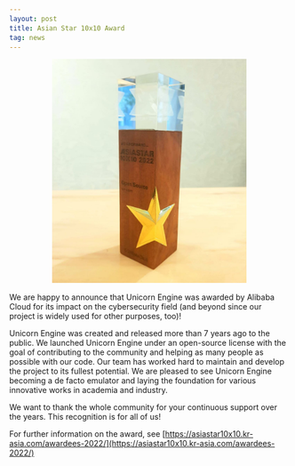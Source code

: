 ```yaml
---
layout: post
title: Asian Star 10x10 Award
tag: news
---
```


<p align="center">
<img width="350" src="images/unicorn-trophy.jpg">
</p>

We are happy to announce that Unicorn Engine was awarded by Alibaba Cloud for its impact on the cybersecurity field (and beyond since our project is widely used for other purposes, too)!

Unicorn Engine was created and released more than 7 years ago to the public. We launched Unicorn Engine under an open-source license with the goal of contributing to the community and helping as many people as possible with our code. Our team has worked hard to maintain and develop the project to its fullest potential. We are pleased to see Unicorn Engine becoming a de facto emulator and laying the foundation for various innovative works in academia and industry.

We want to thank the whole community for your continuous support over the years. This recognition is for all of us!

For further information on the award, see [https://asiastar10x10.kr-asia.com/awardees-2022/](https://asiastar10x10.kr-asia.com/awardees-2022/)
